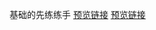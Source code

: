 基础的先练练手
[预览链接](https://chenshangshuo.github.io/works/Css3/demo2/test.html)
[预览链接](https://chenshangshuo.github.io/works/Css3/demo2/test.html2)

